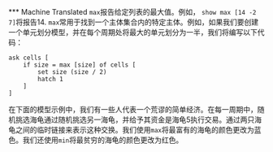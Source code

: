 ﻿*** Machine Translated
`max`报告给定列表的最大值。例如， `show max [14 -2 7]`将报告14. `max`常用于找到一个主体集合内的特定主体。例如，如果我们要创建一个单元划分模型，并在每个周期处将最大的单元划分为一半，我们将编写以下代码：



```
ask cells [
	if size = max [size] of cells [
		set size (size / 2)
		hatch 1
	]
]
```


在下面的模型示例中，我们有一些人代表一个荒谬的简单经济。在每一周期中，随机挑选海龟通过随机挑选另一海龟，并给予其资金是海龟5执行交易。通过两只海龟之间的临时链接来表示这种交换。我们使用`max`将最富有的海龟的颜色更改为蓝色。我们还使用`min`将最贫穷的海龟的颜色更改为红色。